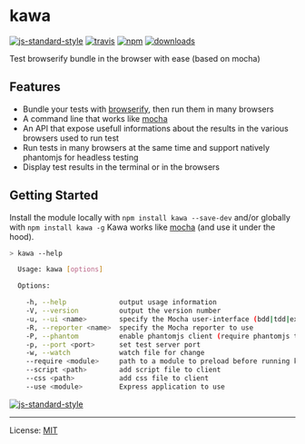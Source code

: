 # kawa
[![js-standard-style](https://img.shields.io/badge/code%20style-standard-brightgreen.svg?style=flat)](https://github.com/feross/standard)
[![travis][travis-image]][travis-url]
[![npm][npm-image]][npm-url]
[![downloads][downloads-image]][downloads-url]

[travis-image]: https://img.shields.io/travis/nodys/kawa.svg?style=flat
[travis-url]: https://travis-ci.org/nodys/kawa
[npm-image]: https://img.shields.io/npm/v/kawa.svg?style=flat
[npm-url]: https://npmjs.org/package/kawa
[downloads-image]: https://img.shields.io/npm/dm/nodys.svg?style=flat
[downloads-url]: https://npmjs.org/package/nodys

Test browserify bundle in the browser with ease (based on mocha)

## Features

  - Bundle your tests with [browserify](http://browserify.org/), then run them in many browsers
  - A command line that works like [mocha](http://mochajs.org/)
  - An API that expose usefull informations about the results in the various browsers used to run test
  - Run tests in many browsers at the same time and support natively phantomjs for headless testing
  - Display test results in the terminal or in the browsers

## Getting Started

Install the module locally with `npm install kawa --save-dev` and/or globally with `npm install kawa -g`
Kawa works like [mocha](http://mochajs.org/) (and use it under the hood).


```bash
> kawa --help

  Usage: kawa [options]

  Options:

    -h, --help             output usage information
    -V, --version          output the version number
    -u, --ui <name>        specify the Mocha user-interface (bdd|tdd|exports)
    -R, --reporter <name>  specify the Mocha reporter to use
    -P, --phantom          enable phantomjs client (require phantomjs to be installed)
    -p, --port <port>      set test server port
    -w, --watch            watch file for change
    --require <module>     path to a module to preload before running kawa
    --script <path>        add script file to client
    --css <path>           add css file to client
    --use <module>         Express application to use
```

[![js-standard-style](https://cdn.rawgit.com/feross/standard/master/badge.svg)](https://github.com/feross/standard)

---

License: [MIT](./LICENSE)
